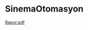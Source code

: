 # SinemaOtomasyon
[Rapor.pdf](https://github.com/gungordogukan/SinemaOtomasyon/files/12910035/Rapor.pdf)
